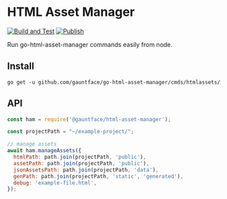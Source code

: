 # HTML Asset Manager

[![Build and Test](https://github.com/gauntface/hugo-node-fns/workflows/Build%20and%20Test/badge.svg)](https://github.com/gauntface/hugo-node-fns/actions?query=workflow%3A%22Build+and+Test%22) [![Publish](https://github.com/gauntface/hugo-node-fns/workflows/Publish/badge.svg)](https://github.com/gauntface/hugo-node-fns/actions?query=workflow%3APublish)

Run go-html-asset-manager commands easily from node.

## Install

```shell
go get -u github.com/gauntface/go-html-asset-manager/cmds/htmlassets/
```

## API

```javascript
const ham = require('@gauntface/html-asset-manager');

const projectPath = "~/example-project/";

// manage assets
await ham.manageAssets({
  htmlPath: path.join(projectPath, 'public'),
  assetPath: path.join(projectPath, 'public'),
  jsonAssetsPath: path.join(projectPath, 'data'),
  genPath: path.join(projectPath, 'static', 'generated'),
  debug: 'example-file.html',
});
```